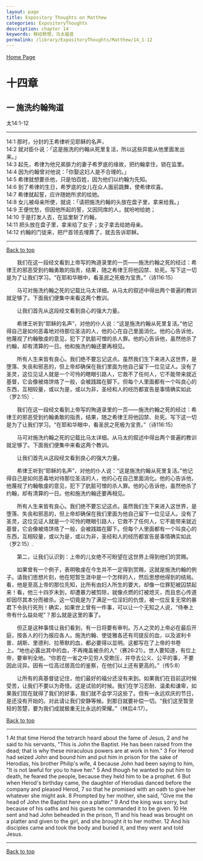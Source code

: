 ```yaml
---
layout: page
title: Expository Thoughts on Matthew
categories: ExpositoryThoughts
description: chapter 14
keywords: 释经默想，马太福音
permalink: /library/ExpositoryThoughts/Matthew/14_1-12
---
```

[ Home Page ]({{site.baseurl}}/index) <br>

<a name="0"></a>
# 十四章 

## 一 施洗约翰殉道

太14:1-12

***

14:1 那时，分封的王希律听见耶稣的名声，<br>
14:2 就对臣仆说：「这是施洗的约翰从死里复活，所以这些异能从他里面发出来。」<br>
14:3 起先，希律为他兄弟腓力的妻子希罗底的缘故，把约翰拿住，锁在监里。<br>
14:4 因为约翰曾对他说：「你娶这妇人是不合理的。」<br>
14:5 希律就想要杀他，只是怕百姓，因为他们以约翰为先知。<br>
14:6 到了希律的生日，希罗底的女儿在众人面前跳舞，使希律欢喜。<br>
14:7 希律就起誓，应许随她所求的给她。<br>
14:8 女儿被母亲所使，就说：「请把施洗约翰的头放在盘子里，拿来给我。」<br>
14:9 王便忧愁，但因他所起的誓，又因同席的人，就吩咐给她；<br>
14:10 于是打发人去，在监里斩了约翰，<br>
14:11 把头放在盘子里，拿来给了女子；女子拿去给她母亲。<br>
14:12 约翰的门徒来，把尸首领去埋葬了，就去告诉耶稣。<br>

***

[Back to top](#0)

&emsp;&emsp;我们在这一段经文看到上帝写的殉道录里的一页——施洗约翰之死的经过：希律王的邪恶受到约翰勇敢的指责，结果，随之希律王将他囚禁、处死。写下这一切是为了让我们学习。“在耶和华眼中，看圣民之死极为宝贵。”（诗116:15）

&emsp;&emsp;马可对施洗约翰之死的记载比马太详细。从马太的叙述中得出两个普遍的教训就足够了。下面我们便集中来看这两个教训。

&emsp;&emsp;让我们首先从这段经文看到良心的强大力量。

&emsp;&emsp;希律王听到“耶稣的名声”，对他的仆人说：“这是施洗约翰从死里复活。”他记得自己是如何恶毒地对待那位圣洁的人，他的心在自己里面消化。他的心告诉他，他蔑视了约翰敬虔的意见，犯下了肮脏可憎的杀人罪。他的心告诉他，虽然他杀了约翰，却有清算的一日。他和施洗约翰还要再相见。

&emsp;&emsp;所有人生来皆有良心。我们绝不要忘记这点。虽然我们生下来进入这世界，是堕落、失丧和邪恶的，但上帝却确保在我们里面为他自己留下一位见证人。没有了圣灵，这位见证人就是一个可怜的瞎眼引路人，它救不了任何人，它不能带来就近基督，它会像被烙饼烙了一般，会被践踏在脚下。但每个人里面都有一个叫良心的东西，互相较量，或以为是，或以为非，圣经和人的经历都宣告是事情确实如此（罗2:15）.

&emsp;&emsp;我们在这一段经文看到上帝写的殉道录里的一页——施洗约翰之死的经过：希律王的邪恶受到约翰勇敢的指责，结果，随之希律王将他囚禁、处死。写下这一切是为了让我们学习。“在耶和华眼中，看圣民之死极为宝贵。”（诗116:15）

&emsp;&emsp;马可对施洗约翰之死的记载比马太详细。从马太的叙述中得出两个普遍的教训就足够了。下面我们便集中来看这两个教训。

&emsp;&emsp;让我们首先从这段经文看到良心的强大力量。

&emsp;&emsp;希律王听到“耶稣的名声”，对他的仆人说：“这是施洗约翰从死里复活。”他记得自己是如何恶毒地对待那位圣洁的人，他的心在自己里面消化。他的心告诉他，他蔑视了约翰敬虔的意见，犯下了肮脏可憎的杀人罪。他的心告诉他，虽然他杀了约翰，却有清算的一日。他和施洗约翰还要再相见。

&emsp;&emsp;所有人生来皆有良心。我们绝不要忘记这点。虽然我们生下来进入这世界，是堕落、失丧和邪恶的，但上帝却确保在我们里面为他自己留下一位见证人。没有了圣灵，这位见证人就是一个可怜的瞎眼引路人，它救不了任何人，它不能带来就近基督，它会像被烙饼烙了一般，会被践踏在脚下。但每个人里面都有一个叫良心的东西，互相较量，或以为是，或以为非，圣经和人的经历都宣告是事情确实如此（罗2:15）.

&emsp;&emsp;第二，让我们认识到：上帝的儿女绝不可盼望在这世界上得到他们的赏赐。

&emsp;&emsp;如果曾有一个例子，表明敬虔在今生并不一定得到赏赐，这就是施洗约翰的例子。请我们思想片刻，他在短暂生涯中是一个怎样的人，然后思想他得到的结局。看，他是至高上帝的那位先知，比所有由妇人所生的要大，却像一位罪犯被囚禁起来！看，他三十四岁未到，却遭暴力被剪除，就像点燃的灯被熄灭，而且忠心传道却因尽其本分而被杀。这一切竟是为了满足一位淫妇的仇恨，被一位反复无常的暴君下令执行死刑！确实，如果世上曾有一件事，可以让一个无知之人说，“侍奉上帝有什么益处呢”？那么就是这里的事了。

&emsp;&emsp;但正是这种事情让我们看到，有一日将要有审判。万人之灵的上帝必在最后开庭，按各人的行为报应各人。施洗约翰、使徒雅各还有司提反的血，以及波利卡普、胡斯、里德利、拉蒂默的血，都必要得以显明。这都写在了上帝的书卷上。“地也必露出其中的血，不再掩盖被杀的人”（赛26:21）。世人要知道，有位上帝，要审判全地。“你若在一省之中见穷人受欺压，并夺去公义、公平的事，不要因此诧异。因有一位高过居高位的鉴察，在他们以上还有更高的。”（传5:8）

&emsp;&emsp;让所有的真基督徒记住，他们最好的福分还没有来到。如果我们在目前这时候受苦，让我们不要以为奇怪。这是试验的时候。我们在学习忍耐、温柔和谦卑，如果我们现在就得了我们的好事，我们就不会学习这些了。但有一永远欢庆的节日，是还没有开始的。对此请让我们安静等候。到那日就要补偿一切。“我们这至暂至轻的苦楚，要为我们成就极重无比永远的荣耀。”（林后4:17）。

[Back to top](#0)

***

1 At that time Herod the tetrarch heard about the fame of Jesus, 2 and he said to his servants, "This is John the Baptist. He has been raised from the dead; that is why these miraculous powers are at work in him." 3 For Herod had seized John and bound him and put him in prison for the sake of Herodias, his brother Philip's wife, 4 because John had been saying to him, "It is not lawful for you to have her." 5 And though he wanted to put him to death, he feared the people, because they held him to be a prophet. 6 But when Herod's birthday came, the daughter of Herodias danced before the company and pleased Herod, 7 so that he promised with an oath to give her whatever she might ask. 8 Prompted by her mother, she said, "Give me the head of John the Baptist here on a platter." 9 And the king was sorry, but because of his oaths and his guests he commanded it to be given. 10 He sent and had John beheaded in the prison, 11 and his head was brought on a platter and given to the girl, and she brought it to her mother. 12 And his disciples came and took the body and buried it, and they went and told Jesus.

***

[Back to top](#0)
